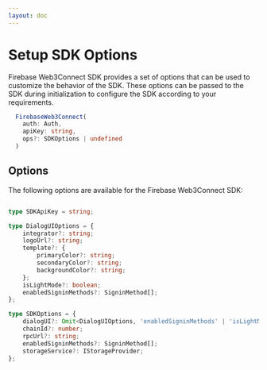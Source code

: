 ```yaml
---
layout: doc
---
```


# Setup SDK Options

Firebase Web3Connect SDK provides a set of options that can be used to customize the behavior of the SDK. These options can be passed to the SDK during initialization to configure the SDK according to your requirements.

```TypeScript
  FirebaseWeb3Connect(
    auth: Auth,
    apiKey: string,
    ops?: SDKOptions | undefined
  )
```

## **Options**

The following options are available for the Firebase Web3Connect SDK:

```TypeScript

type SDKApiKey = string;

type DialogUIOptions = {
	integrator?: string;
	logoUrl?: string;
	template?: {
		primaryColor?: string;
		secondaryColor?: string;
		backgroundColor?: string;
	};
	isLightMode?: boolean;
	enabledSigninMethods?: SigninMethod[];
};

type SDKOptions = {
	dialogUI?: Omit<DialogUIOptions, 'enabledSigninMethods' | 'isLightMode'>;
	chainId?: number;
	rpcUrl?: string;
	enabledSigninMethods?: SigninMethod[];
	storageService?: IStorageProvider;
};
```
